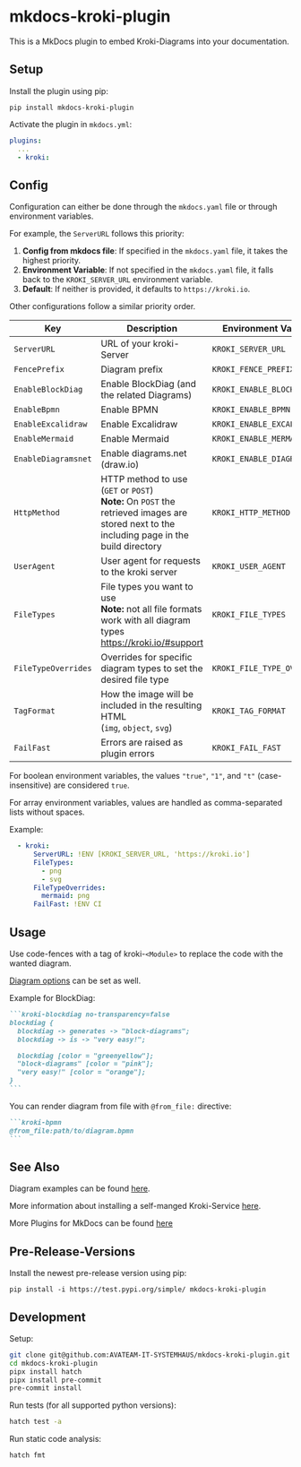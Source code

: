 # mkdocs-kroki-plugin

This is a MkDocs plugin to embed Kroki-Diagrams into your documentation.

## Setup

Install the plugin using pip:

`pip install mkdocs-kroki-plugin`

Activate the plugin in `mkdocs.yml`:

```yaml
plugins:
  ...
  - kroki:
```

## Config

Configuration can either be done through the `mkdocs.yaml` file or through environment variables.

For example, the `ServerURL` follows this priority:
1. **Config from mkdocs file**: If specified in the `mkdocs.yaml` file, it takes the highest priority.
2. **Environment Variable**: If not specified in the `mkdocs.yaml` file, it falls back to the `KROKI_SERVER_URL` environment variable.
3. **Default**: If neither is provided, it defaults to `https://kroki.io`.

Other configurations follow a similar priority order.

| Key | Description | Environment Variable | Default |
|---|---|---|---|
| `ServerURL` | URL of your kroki-Server | `KROKI_SERVER_URL` | `https://kroki.io` |
| `FencePrefix` | Diagram prefix | `KROKI_FENCE_PREFIX` | `kroki-` |
| `EnableBlockDiag` | Enable BlockDiag (and the related Diagrams) | `KROKI_ENABLE_BLOCKDIAG` | `true` |
| `EnableBpmn` | Enable BPMN | `KROKI_ENABLE_BPMN` | `true` |
| `EnableExcalidraw` | Enable Excalidraw | `KROKI_ENABLE_EXCALIDRAW` | `true` |
| `EnableMermaid` | Enable Mermaid | `KROKI_ENABLE_MERMAID` | `true` |
| `EnableDiagramsnet` | Enable diagrams.net (draw.io) | `KROKI_ENABLE_DIAGRAMSNET` | `false` |
| `HttpMethod` | HTTP method to use (`GET` or `POST`)<br>__Note:__ On `POST` the retrieved images are stored next to the including page in the build directory | `KROKI_HTTP_METHOD` | `GET` |
| `UserAgent` | User agent for requests to the kroki server | `KROKI_USER_AGENT` | `kroki.plugin/<version>` |
| `FileTypes` | File types you want to use<br>__Note:__ not all file formats work with all diagram types <https://kroki.io/#support> | `KROKI_FILE_TYPES` | `[svg]` |
| `FileTypeOverrides` | Overrides for specific diagram types to set the desired file type | `KROKI_FILE_TYPE_OVERRIDES` | empty |
| `TagFormat` | How the image will be included in the resulting HTML<br>(`img`, `object`, `svg`) | `KROKI_TAG_FORMAT` | `img` |
| `FailFast` | Errors are raised as plugin errors | `KROKI_FAIL_FAST` | `false` |

For boolean environment variables, the values `"true"`, `"1"`, and `"t"` (case-insensitive) are considered `true`.

For array environment variables, values are handled as comma-separated lists without spaces.

Example:
```yaml
  - kroki:
      ServerURL: !ENV [KROKI_SERVER_URL, 'https://kroki.io']
      FileTypes:
        - png
        - svg
      FileTypeOverrides:
        mermaid: png
      FailFast: !ENV CI
```

## Usage

Use code-fences with a tag of kroki-`<Module>` to replace the code with the wanted diagram.

[Diagram options](https://docs.kroki.io/kroki/setup/diagram-options/) can be set as well.

Example for BlockDiag:

````markdown
```kroki-blockdiag no-transparency=false
blockdiag {
  blockdiag -> generates -> "block-diagrams";
  blockdiag -> is -> "very easy!";

  blockdiag [color = "greenyellow"];
  "block-diagrams" [color = "pink"];
  "very easy!" [color = "orange"];
}
```
````

You can render diagram from file with `@from_file:` directive:

````markdown
```kroki-bpmn
@from_file:path/to/diagram.bpmn
```
````

## See Also

Diagram examples can be found [here](https://kroki.io/examples.html).

More information about installing a self-manged Kroki-Service [here](https://docs.kroki.io/kroki/setup/install/).

More Plugins for MkDocs can be found [here](http://www.mkdocs.org/user-guide/plugins/)

## Pre-Release-Versions

Install the newest pre-release version using pip:

`pip install -i https://test.pypi.org/simple/ mkdocs-kroki-plugin`


## Development

Setup:

```sh
git clone git@github.com:AVATEAM-IT-SYSTEMHAUS/mkdocs-kroki-plugin.git
cd mkdocs-kroki-plugin
pipx install hatch
pipx install pre-commit
pre-commit install
```

Run tests (for all supported python versions):

```sh
hatch test -a
```

Run static code analysis:

```sh
hatch fmt
```
